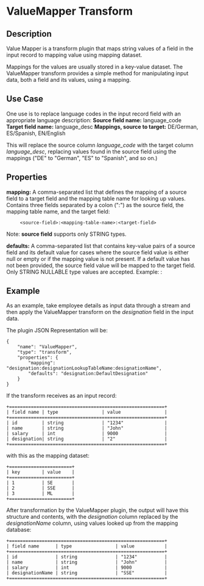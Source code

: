 # ValueMapper Transform


Description
-----------
Value Mapper is a transform plugin that maps string values of a field in the input record 
to mapping value using mapping dataset.

Mappings for the values are usually stored in a key-value dataset. The ValueMapper transform
provides a simple method for manipulating input data, both a field and its values, using a mapping.


Use Case
--------
One use is to replace language codes in the input record field with an 
appropriate language description:
     **Source field name:** language_code
     **Target field name:** language_desc
     **Mappings, source to target:** DE/German, ES/Spanish, EN/English

This will replace the source column *language_code* with the target column 
*language_desc*, replacing values found in the source field using the mappings 
("DE" to "German", "ES" to "Spanish", and so on.)


Properties
----------
**mapping:** A comma-separated list that defines the mapping of a source
field to a target field and the mapping table name for looking up values. 
Contains three fields separated by a colon (":") as the source field, the 
mapping table name, and the target field:

         <source-field>:<mapping-table-name>:<target-field>

Note: **source field** supports only STRING types.

**defaults:** A comma-separated list that contains key-value pairs of a
source field and its default value for cases where the source field
value is either null or empty or if the mapping value is not present. If
a default value has not been provided, the source field value will be
mapped to the target field. Only STRING NULLABLE type values are accepted.
Example: <source field>:<defaultValue>


Example
-------
As an example, take employee details as input data through a stream and then apply
the ValueMapper transform on the *designation* field in the input data.

The plugin JSON Representation will be:

    {
        "name": "ValueMapper",
        "type": "transform",
        "properties": {
            "mapping": "designation:designationLookupTableName:designationName",
            "defaults": "designation:DefaultDesignation"
        }
    }


If the transform receives as an input record:

    +=========================================================+
    | field name | type                | value                |
    +=========================================================+
    | id         | string              | "1234"               |
    | name       | string              | "John"               |
    | salary     | int                 | 9000                 |
    | designation| string              | "2"                  |
    +=========================================================+

with this as the mapping dataset:

    +=======================+
    | key        | value    |
    +=======================+
    | 1          | SE       |
    | 2          | SSE      |
    | 3          | ML       |
    +=======================+

	
After transformation by the ValueMapper plugin, the output will have this structure and contents, with the
*designation* column replaced by the *designationName* column, using values looked up from the 
mapping database:

    +=========================================================+
    | field name      | type                | value           |
    +=========================================================+
    | id              | string              | "1234"          |
    | name            | string              | "John"          |
    | salary          | int                 | 9000            |
    | designationName | string              | "SSE"           |
    +=========================================================+




